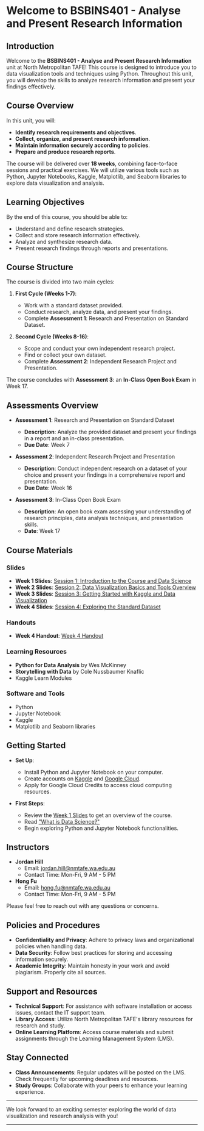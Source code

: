 
# Welcome to BSBINS401 - Analyse and Present Research Information

## Introduction

Welcome to the **BSBINS401 - Analyse and Present Research Information** unit at North Metropolitan TAFE! This course is designed to introduce you to data visualization tools and techniques using Python. Throughout this unit, you will develop the skills to analyze research information and present your findings effectively.

## Course Overview

In this unit, you will:

- **Identify research requirements and objectives**.
- **Collect, organize, and present research information**.
- **Maintain information securely according to policies**.
- **Prepare and produce research reports**.

The course will be delivered over **18 weeks**, combining face-to-face sessions and practical exercises. We will utilize various tools such as Python, Jupyter Notebooks, Kaggle, Matplotlib, and Seaborn libraries to explore data visualization and analysis.

## Learning Objectives

By the end of this course, you should be able to:

- Understand and define research strategies.
- Collect and store research information effectively.
- Analyze and synthesize research data.
- Present research findings through reports and presentations.

## Course Structure

The course is divided into two main cycles:

1. **First Cycle (Weeks 1-7)**:
   - Work with a standard dataset provided.
   - Conduct research, analyze data, and present your findings.
   - Complete **Assessment 1**: Research and Presentation on Standard Dataset.

2. **Second Cycle (Weeks 8-16)**:
   - Scope and conduct your own independent research project.
   - Find or collect your own dataset.
   - Complete **Assessment 2**: Independent Research Project and Presentation.

The course concludes with **Assessment 3**: an **In-Class Open Book Exam** in Week 17.

## Assessments Overview

- **Assessment 1**: Research and Presentation on Standard Dataset
  - **Description**: Analyze the provided dataset and present your findings in a report and an in-class presentation.
  - **Due Date**: Week 7

- **Assessment 2**: Independent Research Project and Presentation
  - **Description**: Conduct independent research on a dataset of your choice and present your findings in a comprehensive report and presentation.
  - **Due Date**: Week 16

- **Assessment 3**: In-Class Open Book Exam
  - **Description**: An open book exam assessing your understanding of research principles, data analysis techniques, and presentation skills.
  - **Date**: Week 17

## Course Materials

### Slides
- **Week 1 Slides**: [Session 1: Introduction to the Course and Data Science](week_1.html)
- **Week 2 Slides**: [Session 2: Data Visualization Basics and Tools Overview](week_2.html)
- **Week 3 Slides**: [Session 3: Getting Started with Kaggle and Data Visualization](week_3.html)
- **Week 4 Slides**: [Session 4: Exploring the Standard Dataset](week_4.html)

### Handouts
- **Week 4 Handout**: [Week 4 Handout](week_4.html)

### Learning Resources
- **Python for Data Analysis** by Wes McKinney
- **Storytelling with Data** by Cole Nussbaumer Knaflic
- Kaggle Learn Modules

### Software and Tools
  - Python
  - Jupyter Notebook
  - Kaggle
  - Matplotlib and Seaborn libraries

## Getting Started

- **Set Up**:
  - Install Python and Jupyter Notebook on your computer.
  - Create accounts on [Kaggle](https://www.kaggle.com/) and [Google Cloud](https://cloud.google.com/edu).
  - Apply for Google Cloud Credits to access cloud computing resources.

- **First Steps**:
  - Review the [Week 1 Slides](week_1.html) to get an overview of the course.
  - Read ["What is Data Science?"](https://www.ibm.com/cloud/learn/data-science-introduction)
  - Begin exploring Python and Jupyter Notebook functionalities.

## Instructors

- **Jordan Hill**
  - Email: [jordan.hill@nmtafe.wa.edu.au](mailto:jordan.hill@nmtafe.wa.edu.au)
  - Contact Time: Mon-Fri, 9 AM - 5 PM
- **Hong Fu**
  - Email: [hong.fu@nmtafe.wa.edu.au](mailto:hong.fu@nmtafe.wa.edu.au)
  - Contact Time: Mon-Fri, 9 AM - 5 PM

Please feel free to reach out with any questions or concerns.

## Policies and Procedures

- **Confidentiality and Privacy**: Adhere to privacy laws and organizational policies when handling data.
- **Data Security**: Follow best practices for storing and accessing information securely.
- **Academic Integrity**: Maintain honesty in your work and avoid plagiarism. Properly cite all sources.

## Support and Resources

- **Technical Support**: For assistance with software installation or access issues, contact the IT support team.
- **Library Access**: Utilize North Metropolitan TAFE's library resources for research and study.
- **Online Learning Platform**: Access course materials and submit assignments through the Learning Management System (LMS).

## Stay Connected

- **Class Announcements**: Regular updates will be posted on the LMS. Check frequently for upcoming deadlines and resources.
- **Study Groups**: Collaborate with your peers to enhance your learning experience.

---

We look forward to an exciting semester exploring the world of data visualization and research analysis with you!

---
